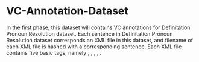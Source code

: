 # VC-Annotation-Dataset
In the first phase, this dataset will contains VC annotations for Definitation Pronoun Resolution dataset.
Each sentence in Definitation Pronoun Resolution dataset corresponds an XML file in this dataset, and filename of each XML file is hashed with a corresponding sentence. Each XML file contains five basic tags, namely <Sentence>, <Verb>, <Variable>, <Conjunction>, <Representation>.  
